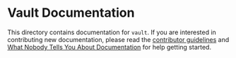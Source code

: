 # Vault Documentation

This directory contains documentation for `vault`. If you are interested in contributing new documentation, please read the [contributor guidelines](../CONTRIBUTING.md) and [What Nobody Tells You About Documentation](https://documentation.divio.com) for help getting started.
